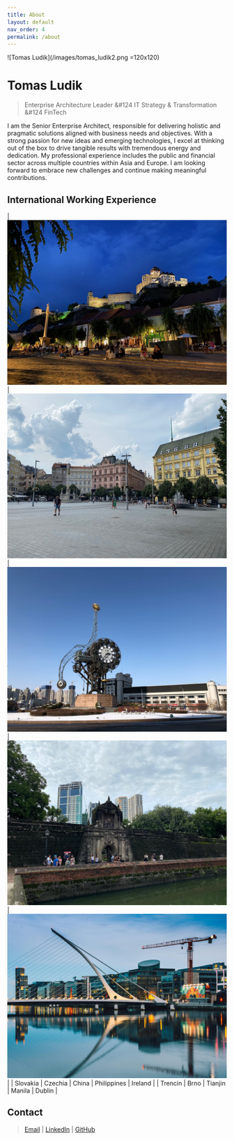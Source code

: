 ```yaml
---
title: About
layout: default
nav_order: 4
permalink: /about
---
```


![Tomas Ludik](/images/tomas_ludik2.png =120x120)

# Tomas Ludik

> Enterprise Architecture Leader &#124 IT Strategy & Transformation &#124 FinTech

I am the Senior Enterprise Architect, responsible for delivering holistic and pragmatic solutions aligned with business needs and objectives. With a strong passion for new ideas and emerging technologies, I excel at thinking out of the box to drive tangible results with tremendous energy and dedication. My professional experience includes the public and financial sector across multiple countries within Asia and Europe. I am looking forward to embrace new challenges and continue making meaningful contributions.

## International Working Experience

| ![Trencin](/images/Trencin.jpeg) | ![Brno](/images/Brno.jpeg)  | ![Tianjin](/images/Tianjin.jpeg) | ![Manila](/images/Manila.jpeg) | ![Dublin](/images/Dublin.jpeg) |
| Slovakia | Czechia | China | Philippines | Ireland |
| Trencin | Brno | Tianjin | Manila | Dublin |

## Contact

> [Email](mailto:tomas.ludik@gmail.com) | [LinkedIn](https://www.linkedin.com/in/tomasludik)  | [GitHub](https://github.com/tomasludik)